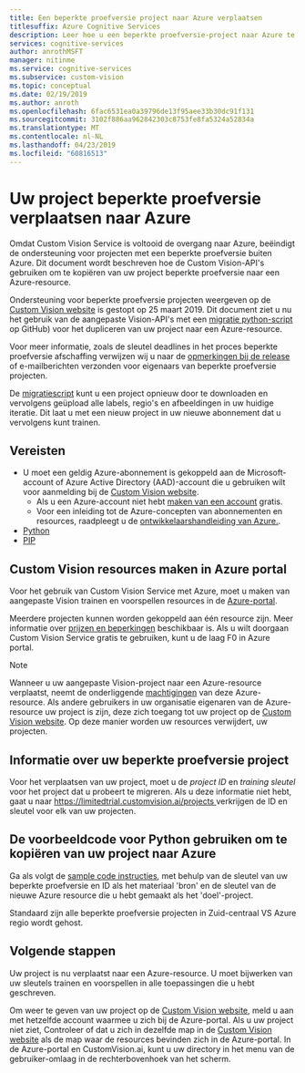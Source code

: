 ```yaml
---
title: Een beperkte proefversie project naar Azure verplaatsen
titlesuffix: Azure Cognitive Services
description: Leer hoe u een beperkte proefversie-project naar Azure te verplaatsen.
services: cognitive-services
author: anrothMSFT
manager: nitinme
ms.service: cognitive-services
ms.subservice: custom-vision
ms.topic: conceptual
ms.date: 02/19/2019
ms.author: anroth
ms.openlocfilehash: 6fac6531ea0a39796de13f95aee33b30dc91f131
ms.sourcegitcommit: 3102f886aa962842303c8753fe8fa5324a52834a
ms.translationtype: MT
ms.contentlocale: nl-NL
ms.lasthandoff: 04/23/2019
ms.locfileid: "60816513"
---
```

# <a name="how-to-move-your-limited-trial-project-to-azure"></a>Uw project beperkte proefversie verplaatsen naar Azure

Omdat Custom Vision Service is voltooid de overgang naar Azure, beëindigt de ondersteuning voor projecten met een beperkte proefversie buiten Azure. Dit document wordt beschreven hoe de Custom Vision-API's gebruiken om te kopiëren van uw project beperkte proefversie naar een Azure-resource.

Ondersteuning voor beperkte proefversie projecten weergeven op de [Custom Vision website](https://customvision.ai) is gestopt op 25 maart 2019. Dit document ziet u nu het gebruik van de aangepaste Vision-API's met een [migratie python-script](https://github.com/Azure-Samples/custom-vision-move-project) op GitHub) voor het dupliceren van uw project naar een Azure-resource.

Voor meer informatie, zoals de sleutel deadlines in het proces beperkte proefversie afschaffing verwijzen wij u naar de [opmerkingen bij de release](https://docs.microsoft.com/azure/cognitive-services/custom-vision-service/release-notes#february-25-2019) of e-mailberichten verzonden voor eigenaars van beperkte proefversie projecten.

De [migratiescript](https://github.com/Azure-Samples/custom-vision-move-project) kunt u een project opnieuw door te downloaden en vervolgens geüpload alle labels, regio's en afbeeldingen in uw huidige iteratie. Dit laat u met een nieuw project in uw nieuwe abonnement dat u vervolgens kunt trainen.

## <a name="prerequisites"></a>Vereisten

- U moet een geldig Azure-abonnement is gekoppeld aan de Microsoft-account of Azure Active Directory (AAD)-account die u gebruiken wilt voor aanmelding bij de [Custom Vision website](https://customvision.ai). 
    - Als u een Azure-account niet hebt [maken van een account](https://azure.microsoft.com/free/) gratis.
    - Voor een inleiding tot de Azure-concepten van abonnementen en resources, raadpleegt u de [ontwikkelaarshandleiding van Azure.](https://docs.microsoft.com/azure/guides/developer/azure-developer-guide#manage-your-subscriptions).
-  [Python](https://www.python.org/downloads/)
- [PIP](https://pip.pypa.io/en/stable/installing/)

## <a name="create-custom-vision-resources-in-the-azure-portal"></a>Custom Vision resources maken in Azure portal

Voor het gebruik van Custom Vision Service met Azure, moet u maken van aangepaste Vision trainen en voorspellen resources in de [Azure-portal](https://portal.azure.com/?microsoft_azure_marketplace_ItemHideKey=microsoft_azure_cognitiveservices_customvision#create/Microsoft.CognitiveServicesCustomVision). 

Meerdere projecten kunnen worden gekoppeld aan één resource zijn. Meer informatie over [prijzen en beperkingen](https://docs.microsoft.com/azure/cognitive-services/custom-vision-service/limits-and-quotas) beschikbaar is. Als u wilt doorgaan Custom Vision Service gratis te gebruiken, kunt u de laag F0 in Azure portal. 

> [!NOTE]
> Wanneer u uw aangepaste Vision-project naar een Azure-resource verplaatst, neemt de onderliggende [machtigingen]( https://docs.microsoft.com/azure/role-based-access-control/role-assignments-portal) van deze Azure-resource. Als andere gebruikers in uw organisatie eigenaren van de Azure-resource uw project is zijn, deze zich toegang tot uw project op de [Custom Vision website](https://customvision.ai). Op deze manier worden uw resources verwijdert, uw projecten.  

## <a name="find-your-limited-trial-project-information"></a>Informatie over uw beperkte proefversie project

Voor het verplaatsen van uw project, moet u de _project ID_ en _training sleutel_ voor het project dat u probeert te migreren. Als u deze informatie niet hebt, gaat u naar [ https://limitedtrial.customvision.ai/projects ](https://limitedtrial.customvision.ai/projects) verkrijgen de ID en sleutel voor elk van uw projecten. 

## <a name="use-the-python-sample-code-to-copy-your-project-to-azure"></a>De voorbeeldcode voor Python gebruiken om te kopiëren van uw project naar Azure

Ga als volgt de [sample code instructies](https://github.com/Azure-Samples/custom-vision-move-project), met behulp van de sleutel van uw beperkte proefversie en ID als het materiaal 'bron' en de sleutel van de nieuwe Azure resource die u hebt gemaakt als het 'doel'-project.

Standaard zijn alle beperkte proefversie projecten in Zuid-centraal VS Azure regio wordt gehost.

## <a name="next-steps"></a>Volgende stappen

Uw project is nu verplaatst naar een Azure-resource. U moet bijwerken van uw sleutels trainen en voorspellen in alle toepassingen die u hebt geschreven.

Om weer te geven van uw project op de [Custom Vision website](https://customvision.ai), meld u aan met hetzelfde account waarmee u zich bij de Azure-portal. Als u uw project niet ziet, Controleer of dat u zich in dezelfde map in de [Custom Vision website](https://customvision.ai) als de map waar de resources bevinden zich in de Azure-portal. In de Azure-portal en CustomVision.ai, kunt u uw directory in het menu van de gebruiker-omlaag in de rechterbovenhoek van het scherm.